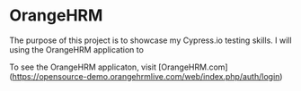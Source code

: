# OrangeHRM
The purpose of this project is to showcase my Cypress.io testing skills. I will using the OrangeHRM application to 

To see the OrangeHRM applicaton, visit [OrangeHRM.com] (https://opensource-demo.orangehrmlive.com/web/index.php/auth/login)